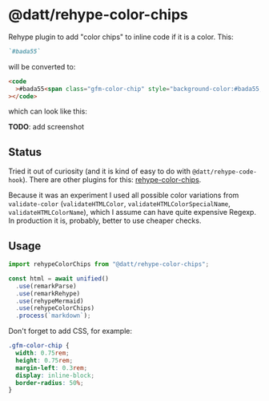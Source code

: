 # @datt/rehype-color-chips

Rehype plugin to add "color chips" to inline code if it is a color. This:

```md
`#bada55`
```

will be converted to:

```html
<code
  >#bada55<span class="gfm-color-chip" style="background-color:#bada55;"></span
></code>
```

which can look like this:

**TODO**: add screenshot

## Status

Tried it out of curiosity (and it is kind of easy to do with `@datt/rehype-code-hook`). There are other plugins for this: [rehype-color-chips](https://github.com/shreshthmohan/rehype-color-chips).

Because it was an experiment I used all possible color variations from `validate-color` (`validateHTMLColor`, `validateHTMLColorSpecialName`, `validateHTMLColorName`), which I assume can have quite expensive Regexp. In production it is, probably, better to use cheaper checks.

## Usage

```js
import rehypeColorChips from "@datt/rehype-color-chips";

const html = await unified()
  .use(remarkParse)
  .use(remarkRehype)
  .use(rehypeMermaid)
  .use(rehypeColorChips)
  .process(`markdown`);
```

Don't forget to add CSS, for example:

```css
.gfm-color-chip {
  width: 0.75rem;
  height: 0.75rem;
  margin-left: 0.3rem;
  display: inline-block;
  border-radius: 50%;
}
```
